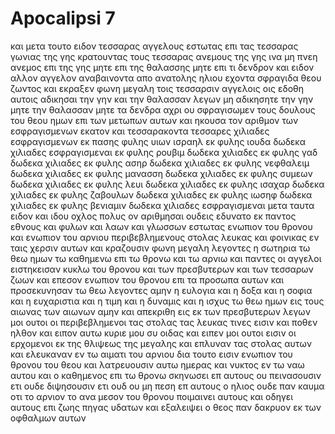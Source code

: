 # Apocalipsi 7
και μετα τουτο ειδον τεσσαρας αγγελους εστωτας επι τας τεσσαρας γωνιας της γης κρατουντας τους τεσσαρας ανεμους της γης ινα μη πνεη ανεμος επι της γης μητε επι της θαλασσης μητε επι τι δενδρον
και ειδον αλλον αγγελον αναβαινοντα απο ανατολης ηλιου εχοντα σφραγιδα θεου ζωντος και εκραξεν φωνη μεγαλη τοις τεσσαρσιν αγγελοις οις εδοθη αυτοις αδικησαι την γην και την θαλασσαν
λεγων μη αδικησητε την γην μητε την θαλασσαν μητε τα δενδρα αχρι ου σφραγισωμεν τους δουλους του θεου ημων επι των μετωπων αυτων
και ηκουσα τον αριθμον των εσφραγισμενων εκατον και τεσσαρακοντα τεσσαρες χιλιαδες εσφραγισμενων εκ πασης φυλης υιων ισραηλ
εκ φυλης ιουδα δωδεκα χιλιαδες εσφραγισμεναι εκ φυλης ρουβιμ δωδεκα χιλιαδες εκ φυλης γαδ δωδεκα χιλιαδες
εκ φυλης ασηρ δωδεκα χιλιαδες εκ φυλης νεφθαλειμ δωδεκα χιλιαδες εκ φυλης μανασση δωδεκα χιλιαδες
εκ φυλης συμεων δωδεκα χιλιαδες εκ φυλης λευι δωδεκα χιλιαδες εκ φυλης ισαχαρ δωδεκα χιλιαδες
εκ φυλης ζαβουλων δωδεκα χιλιαδες εκ φυλης ιωσηφ δωδεκα χιλιαδες εκ φυλης βενιαμιν δωδεκα χιλιαδες εσφραγισμεναι
μετα ταυτα ειδον και ιδου οχλος πολυς ον αριθμησαι ουδεις εδυνατο εκ παντος εθνους και φυλων και λαων και γλωσσων εστωτας ενωπιον του θρονου και ενωπιον του αρνιου περιβεβλημενους στολας λευκας και φοινικας εν ταις χερσιν αυτων
και κραζουσιν φωνη μεγαλη λεγοντες η σωτηρια τω θεω ημων τω καθημενω επι τω θρονω και τω αρνιω
και παντες οι αγγελοι ειστηκεισαν κυκλω του θρονου και των πρεσβυτερων και των τεσσαρων ζωων και επεσον ενωπιον του θρονου επι τα προσωπα αυτων και προσεκυνησαν τω θεω
λεγοντες αμην η ευλογια και η δοξα και η σοφια και η ευχαριστια και η τιμη και η δυναμις και η ισχυς τω θεω ημων εις τους αιωνας των αιωνων αμην
και απεκριθη εις εκ των πρεσβυτερων λεγων μοι ουτοι οι περιβεβλημενοι τας στολας τας λευκας τινες εισιν και ποθεν ηλθον
και ειπον αυτω κυριε μου συ οιδας και ειπεν μοι ουτοι εισιν οι ερχομενοι εκ της θλιψεως της μεγαλης και επλυναν τας στολας αυτων και ελευκαναν εν τω αιματι του αρνιου
δια τουτο εισιν ενωπιον του θρονου του θεου και λατρευουσιν αυτω ημερας και νυκτος εν τω ναω αυτου και ο καθημενος επι τω θρονω σκηνωσει επ αυτους
ου πεινασουσιν ετι ουδε διψησουσιν ετι ουδ ου μη πεση επ αυτους ο ηλιος ουδε παν καυμα
οτι το αρνιον το ανα μεσον του θρονου ποιμαινει αυτους και οδηγει αυτους επι ζωης πηγας υδατων και εξαλειψει ο θεος παν δακρυον εκ των οφθαλμων αυτων
